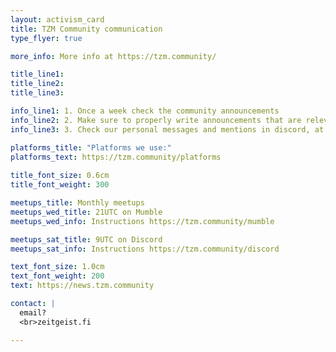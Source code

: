 ```yaml
---
layout: activism_card
title: TZM Community communication
type_flyer: true

more_info: More info at https://tzm.community/

title_line1: 
title_line2: 
title_line3: 

info_line1: 1. Once a week check the community announcements
info_line2: 2. Make sure to properly write announcements that are relevant for everyone to read and post them in the #development_and_news channel in Discord
info_line3: 3. Check our personal messages and mentions in discord, at least once a week.

platforms_title: "Platforms we use:"
platforms_text: https://tzm.community/platforms
 
title_font_size: 0.6cm
title_font_weight: 300

meetups_title: Monthly meetups
meetups_wed_title: 21UTC on Mumble
meetups_wed_info: Instructions https://tzm.community/mumble

meetups_sat_title: 9UTC on Discord
meetups_sat_info: Instructions https://tzm.community/discord

text_font_size: 1.0cm
text_font_weight: 200
text: https://news.tzm.community

contact: |
  email?
  <br>zeitgeist.fi

---
```


